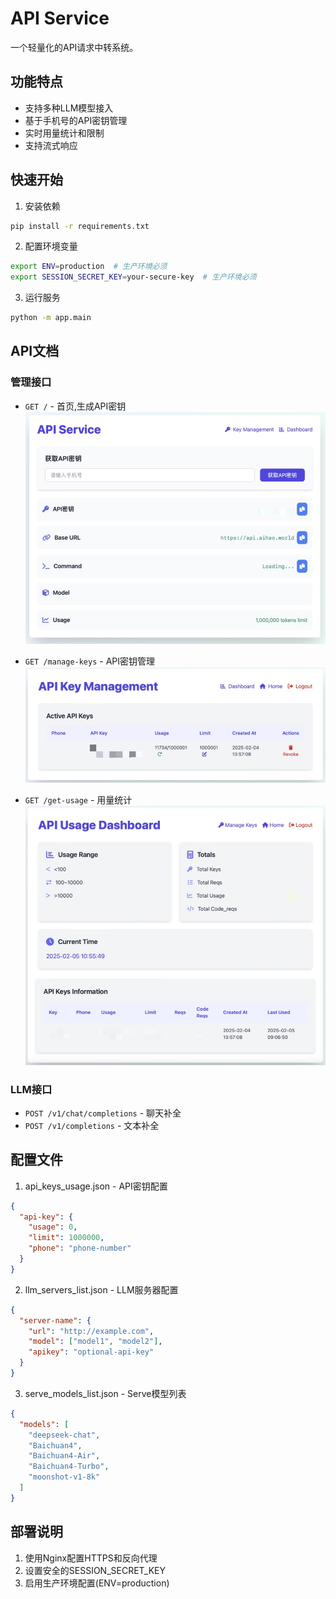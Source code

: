 # API Service

一个轻量化的API请求中转系统。

## 功能特点

- 支持多种LLM模型接入
- 基于手机号的API密钥管理
- 实时用量统计和限制
- 支持流式响应

## 快速开始

1. 安装依赖

```bash
pip install -r requirements.txt
```

2. 配置环境变量

```bash
export ENV=production  # 生产环境必须
export SESSION_SECRET_KEY=your-secure-key  # 生产环境必须
```

3. 运行服务

```bash
python -m app.main
```

## API文档

### 管理接口

- `GET /` - 首页,生成API密钥
![index](./src/index.jpg)

- `GET /manage-keys` - API密钥管理
![manage](./src/manage.jpg)

- `GET /get-usage` - 用量统计
![dashboard](./src/dashboard.jpg)

### LLM接口

- `POST /v1/chat/completions` - 聊天补全
- `POST /v1/completions` - 文本补全

## 配置文件

1. api_keys_usage.json - API密钥配置

```json
{
  "api-key": {
    "usage": 0,
    "limit": 1000000,
    "phone": "phone-number"
  }
}
```

2. llm_servers_list.json - LLM服务器配置

```json
{
  "server-name": {
    "url": "http://example.com",
    "model": ["model1", "model2"],
    "apikey": "optional-api-key"
  }
}
```

3. serve_models_list.json - Serve模型列表

```json
{
  "models": [
    "deepseek-chat",
    "Baichuan4",
    "Baichuan4-Air",
    "Baichuan4-Turbo",
    "moonshot-v1-8k"
  ]
}
```

## 部署说明

1. 使用Nginx配置HTTPS和反向代理
2. 设置安全的SESSION_SECRET_KEY
3. 启用生产环境配置(ENV=production)
